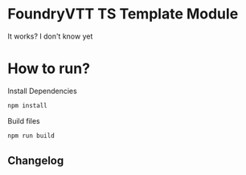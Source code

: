 # FoundryVTT TS Template Module

It works? I don't know yet

# How to run?

Install Dependencies
```sh
npm install
```

Build files
```sh
npm run build
```

## Changelog
